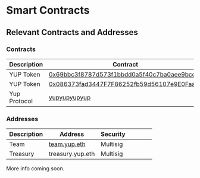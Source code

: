 # Smart Contracts

## Relevant Contracts and Addresses

### Contracts

| Description  | Contract                                                                                                               | Chain    | Security |
| ------------ | ---------------------------------------------------------------------------------------------------------------------- | -------- | -------- |
| YUP Token    | [0x69bbc3f8787d573f1bbdd0a5f40c7ba0aee9bcc9](https://etherscan.io/token/0x69bbc3f8787d573f1bbdd0a5f40c7ba0aee9bcc9)    | Ethereum | Multisig |
| YUP Token    | [0x086373fad3447F7F86252fb59d56107e9E0FaaFa](https://polygonscan.com/token/0x086373fad3447F7F86252fb59d56107e9E0FaaFa) | Polygon  | Multisig |
| Yup Protocol | [yupyupyupyup](https://bloks.io/account/yupyupyupyup)                                                                  | DSPs     | SC       |

### Addresses

| Description | Address                                                                                                | Security |   |   |   |   |
| ----------- | ------------------------------------------------------------------------------------------------------ | -------- | - | - | - | - |
| Team        | [team.yup.eth](https://gnosis-safe.io/app/#/safes/0xd6d978728584D4Ca08324f2ae9B4A3215542D888/balances) | Multisig |   |   |   |   |
| Treasury    | treasury.yup.eth                                                                                       | Multisig |   |   |   |   |



More info coming soon.
